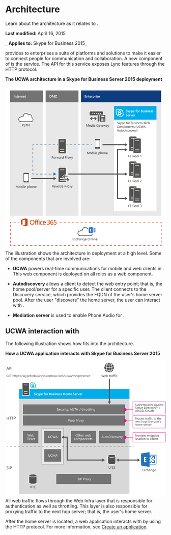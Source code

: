 
# Architecture
Learn about the architecture as it relates to .

 **Last modified:** April 16, 2015

 _ **Applies to:** Skype for Business 2015_

 provides to enterprises a suite of platforms and solutions to make it easier to connect people for communication and collaboration. A new component of is the service. The API for this service exposes Lync features through the HTTP protocol.


**The UCWA architecture in a Skype for Business Server 2015 deployment**


![UCWA architecture in a Lync Server 2013 deployment](images/UCWA15Con_ArchitectureTopology.png)The illustration shows the architecture in deployment at a high level. Some of the components that are involved are:


-  **UCWA** powers real-time communications for mobile and web clients in . This web component is deployed on all roles as a web component.
    
-  **Autodiscovery** allows a client to detect the web entry point; that is, the home pool/server for a specific user. The client connects to the Discovery service, which provides the FQDN of the user's home server pool. After the user "discovers" the home server, the user can interact with .
    
-  **Mediation server** is used to enable Phone Audio for .
    

## UCWA interaction with

The following illustration shows how fits into the architecture.


**How a UCWA application interacts with Skype for Business Server 2015**

![How a UCWA application interacts with Lync Server 2013](images/UCWA15Con_HomeServerArch.png)All web traffic flows through the Web Infra layer that is responsible for authentication as well as throttling. This layer is also responsible for proxying traffic to the next hop server; that is, the user's home server. 

After the home server is located, a web application interacts with by using the HTTP protocol. For more information, see [Create an application](CreateAnApplication.md).

